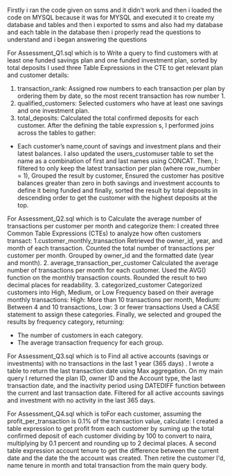 Firstly i ran the code given on ssms and it didn't work and then i loaded the code on MYSQL because it was for MYSQL and executed it to create my database and tables and then i exported to ssms and also had my database and each table in the database then i properly read the questions to understand and i began answering the questions

For Assessment_Q1.sql which is to Write a query to find customers with at least one funded savings plan and one funded investment plan, sorted by total deposits
I used three  Table Expressions in the CTE to get relevant plan and customer details:
1. transaction_rank: Assigned row numbers to each transaction per plan by ordering them by date, so the most recent transaction has row number 1.
2. qualified_customers: Selected customers who have at least one savings and one investment plan.
3. total_deposits: Calculated the total confirmed deposits for each customer.
After the defining the table expression s, I performed joins across the tables to gather:
* Each customer’s name,count of savings and investment plans and their latest balances.
I also updated the users_customuser table to set the name as a combination of first and last names using CONCAT.
Then, I: filtered to only keep the latest transaction per plan (where row_number = 1), Grouped the result by customer, Ensured the customer has positive balances greater than zero in both savings and investment accounts to define it being funded and finally, sorted the result by total deposits in descending order to get the customer with the highest deposits at the top.

For Assessment_Q2.sql which is to Calculate the average number of transactions per customer per month and categorize them:
I created three Common Table Expressions (CTEs) to analyze how often customers transact:
1.customer_monthly_transaction
Retrieved the owner_id, year, and month of each transaction.
    Counted the total number of transactions per customer per month.
    Grouped by owner_id and the formatted date (year and month).
2. average_transaction_per_customer
  Calculated the average number of transactions per month for each customer.
   Used the AVG() function on the monthly transaction counts.
   Rounded the result to two decimal places for readability.
3. categorized_customer
Categorized customers into High, Medium, or Low Frequency based on their average monthly transactions:
High: More than 10 transactions per month, Medium: Between 4 and 10 transactions, Low: 3 or fewer transactions
Used a CASE statement to assign these categories.
Finally, we selected and grouped the results by frequency category, returning:
* The number of customers in each category.
* The average transaction frequency for each group.

For Assessment_Q3.sql which is to Find all active accounts (savings or investments) with no transactions in the last 1 year (365 days) .
I wrote a table  to return the last transaction date using Max aggregation. 
On my main query I returned the plan ID, owner ID and the Account type, the last transaction date, and the inactivity period using DATEDIFF function between the current and last transaction date.
Filtered for all active accounts savings and investment with no activity in the last 365 days.

For Assessment_Q4.sql which is toFor each customer, assuming the profit_per_transaction is 0.1% of the transaction value, calculate:
I created a table expression to get profit from each customer by suming up the total confirmed deposit of each customer dividing by 100 to convert to naira, multiplying by 0.1 percent and rounding up to 2 decimal places. 
A second table expression account tenure to get the difference between the current date and the date the the account was created. 
Then retire the customer I'd, name tenure in month and total transaction from the main query body.
